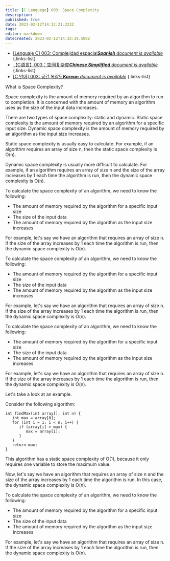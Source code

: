 ```yaml
---
title: [C Language] 003: Space Complexity
description: 
published: true
date: 2023-02-12T14:32:21.223Z
tags: 
editor: markdown
dateCreated: 2023-02-12T14:32:19.509Z
---
```


- [[Lenguaje C] 003: Complejidad espacial***Spanish** document is available*](/es/Knowledge-base/Algorithm/c-language-003-space-complexity)
{.links-list}
- [【C语言】003：空间复杂度***Chinese Simplified** document is available*](/zh/Knowledge-base/Algorithm/c-language-003-space-complexity)
{.links-list}
- [[C 언어] 003: 공간 복잡도***Korean** document is available*](/ko/Knowledge-base/Algorithm/c-language-003-space-complexity)
{.links-list}



What is Space Complexity?

Space complexity is the amount of memory required by an algorithm to run to completion. It is concerned with the amount of memory an algorithm uses as the size of the input data increases.

There are two types of space complexity: static and dynamic. Static space complexity is the amount of memory required by an algorithm for a specific input size. Dynamic space complexity is the amount of memory required by an algorithm as the input size increases.

Static space complexity is usually easy to calculate. For example, if an algorithm requires an array of size n, then the static space complexity is O(n).

Dynamic space complexity is usually more difficult to calculate. For example, if an algorithm requires an array of size n and the size of the array increases by 1 each time the algorithm is run, then the dynamic space complexity is O(n).

To calculate the space complexity of an algorithm, we need to know the following:

- The amount of memory required by the algorithm for a specific input size
- The size of the input data
- The amount of memory required by the algorithm as the input size increases

For example, let's say we have an algorithm that requires an array of size n. If the size of the array increases by 1 each time the algorithm is run, then the dynamic space complexity is O(n).

To calculate the space complexity of an algorithm, we need to know the following:

- The amount of memory required by the algorithm for a specific input size
- The size of the input data
- The amount of memory required by the algorithm as the input size increases

For example, let's say we have an algorithm that requires an array of size n. If the size of the array increases by 1 each time the algorithm is run, then the dynamic space complexity is O(n).

To calculate the space complexity of an algorithm, we need to know the following:

- The amount of memory required by the algorithm for a specific input size
- The size of the input data
- The amount of memory required by the algorithm as the input size increases

For example, let's say we have an algorithm that requires an array of size n. If the size of the array increases by 1 each time the algorithm is run, then the dynamic space complexity is O(n).

Let's take a look at an example.

Consider the following algorithm:

```
int findMax(int array[], int n) {
   int max = array[0];
   for (int i = 1; i < n; i++) {
      if (array[i] > max) {
         max = array[i];
      }
   }
   return max;
}
```

This algorithm has a static space complexity of O(1), because it only requires one variable to store the maximum value.

Now, let's say we have an algorithm that requires an array of size n and the size of the array increases by 1 each time the algorithm is run. In this case, the dynamic space complexity is O(n).

To calculate the space complexity of an algorithm, we need to know the following:

- The amount of memory required by the algorithm for a specific input size
- The size of the input data
- The amount of memory required by the algorithm as the input size increases

For example, let's say we have an algorithm that requires an array of size n. If the size of the array increases by 1 each time the algorithm is run, then the dynamic space complexity is O(n).